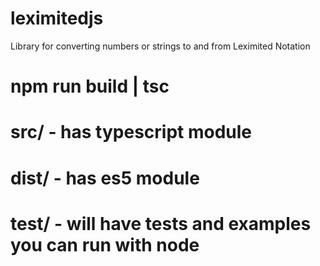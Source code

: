 # leximitedjs

Library for converting numbers or strings to and from Leximited Notation

# npm run build | tsc

# src/ - has typescript module

# dist/ - has es5 module

# test/ - will have tests and examples you can run with node
